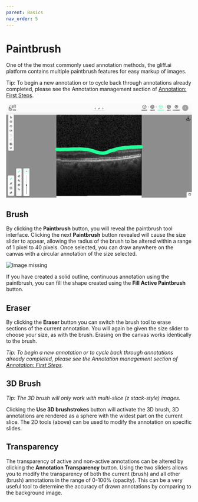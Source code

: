 ```yaml
---
parent: Basics
nav_order: 5
---
```


# Paintbrush

One of the the most commonly used annotation methods, the gliff.ai platform contains multiple paintbrush features for easy markup of images.

Tip: To begin a new annotation or to cycle back through annotations already completed, please see the Annotation management section of [Annotation: First Steps](/firststeps).

![Paintbrush Functions](/assets/images/annotate/annotate_paintbrush.png)

## Brush

By clicking the **Paintbrush** button, you will reveal the paintbrush tool interface.
Clicking the next **Paintbrush** button revealed will cause the size slider to appear, allowing the radius of the brush to be altered within a range of 1 pixel to 40 pixels.
Once selected, you can draw anywhere on the canvas with a circular annotation of the size selected.

![Image missing]()

If you have created a solid outline, continuous annotation using the paintbrush, you can fill the shape created using the **Fill Active Paintbrush** button.

## Eraser

By clicking the **Eraser** button you can switch the brush tool to erase sections of the current annotation.
You will again be given the size slider to choose your size, as with the brush.
Erasing on the canvas works identically to the brush.

_Tip: To begin a new annotation or to cycle back through annotations already completed, please see the Annotation management section of [Annotation: First Steps](/firststeps)._

## 3D Brush

_Tip: The 3D brush will only work with multi-slice (z stack-style) images._

Clicking the **Use 3D brushstrokes** button will activate the 3D brush, 3D annotations are rendered as a sphere with the widest part on the current slice. The 2D tools (above) can be used to modify the annotation on specific slides.

## Transparency

The transparency of active and non-active annotations can be altered by clicking the **Annotation Transparency** button.
Using the two sliders allows you to modify the transparency of both the current (brush) and all other (brush) annotations in the range of 0-100% (opacity).
This can be a very useful tool to determine the accuracy of drawn annotations by comparing to the background image.
